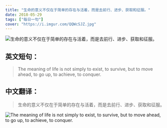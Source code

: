 ```yaml
---
title: "生命的意义不仅在于简单的存在与活着，而是去前行、进步、获取和征服。"
date: 2018-05-29
tags: ["每日一句"]
cover: "https://i.imgur.com/QQWcSJZ.jpg"
---
```


![生命的意义不仅在于简单的存在与活着，而是去前行、进步、获取和征服。](https://i.imgur.com/HZf4iLh.jpg)

## 英文短句：
> The meaning of life is not simply to exist, to survive, but to move ahead, to go up, to achieve, to conquer.

<!--more-->

## 中文翻译：
> 生命的意义不仅在于简单的存在与活着，而是去前行、进步、获取和征服。

![The meaning of life is not simply to exist, to survive, but to move ahead, to go up, to achieve, to conquer.](https://i.imgur.com/3TSibRi.jpg)

